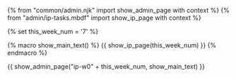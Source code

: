 {% from "common/admin.njk" import show_admin_page with context %}
{% from "admin/ip-tasks.mbdf" import show_ip_page  with context %}

{% set this_week_num = '7' %}

{% macro show_main_text() %}
{{ show_ip_page(this_week_num) }}
{% endmacro %}

{{ show_admin_page("ip-w0" + this_week_num, show_main_text) }}

